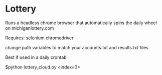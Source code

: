 # Lottery

Runs a headless chrome browser that automatically spins the daily wheel on michiganlottery.com

Requires:  selenium chromedriver

change path variables to match your accounts.txt and results.txt files

Best if used in a daily crontab

$python lottery_cloud.py <index=0>
